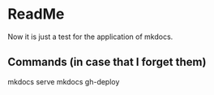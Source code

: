 # ReadMe
Now it is just a test for the application of mkdocs.

## Commands (in case that I forget them)
mkdocs serve
mkdocs gh-deploy